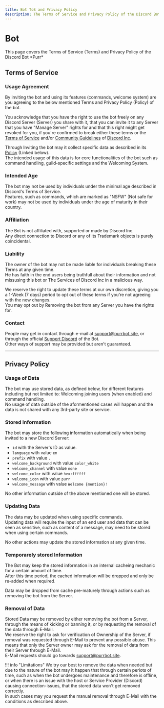 ```yaml
---
title: Bot ToS and Privacy Policy
description: The Terms of Service and Privacy Policy of the Discord Bot.
---
```


[Terms of Service]: https://discord.com/terms
[Community Guidelines]: https://discord.com/guidelines
[discord]: https://discord.com
[support]: https://purrbot.site/discord
[language]: https://discord.com/developers/docs/dispatch/field-values#predefined-field-values-accepted-locales

# Bot
This page covers the Terms of Service (Terms) and Privacy Policy of the Discord Bot \*Purr*

## Terms of Service

### Usage Agreement
By inviting the bot and using its features (commands, welcome system) are you agreeing to the below mentioned Terms and Privacy Policy (Policy) of the bot.

You acknowledge that you have the right to use the bot freely on any Discord Server (Server) you share with it, that you can invite it to any Server that you have "Manage Server" rights for and that this right might get revoked for you, if you're confirmed to break either these terms or the [Terms of Service] and/or [Community Guidelines] of [Discord Inc][discord].

Through Inviting the bot may it collect specific data as described in its [Policy](#privacy-policy) (Linked below).  
The intended usage of this data is for core functionalities of the bot such as command handling, guild-specific settings and the Welcoming System.

### Intended Age
The bot may not be used by individuals under the minimal age described in Discord's Terms of Service.  
Features, such as commands, which are marked as "NSFW" (Not safe for work) may not be used by individuals under the age of maturity in their country.

### Affiliation
The Bot is not affiliated with, supported or made by Discord Inc.  
Any direct connection to Discord or any of its Trademark objects is purely coincidental.

### Liability
The owner of the bot may not be made liable for individuals breaking these Terms at any given time.  
He has faith in the end users being truthfull about their information and not missusing this bot or The Services of Discord Inc in a malicious way.

We reserve the right to update these terms at our own discretion, giving you a 1-Week (7 days) period to opt out of these terms if you're not agreeing with the new changes.  
You may opt out by Removing the bot from any Server you have the rights for.

### Contact
People may get in contact through e-mail at support@purrbot.site, or through the official [Support Discord][support] of the Bot.  
Other ways of support may be provided but aren't guaranteed.

----
## Privacy Policy

### Usage of Data
The bot may use stored data, as defined below, for different features including but not limited to: Welcoming joining users (when enabled) and command handling.  
No usage of data outside of the aformentioned cases will happen and the data is not shared with any 3rd-party site or service.

### Stored Information
The bot may store the following information automatically when being invited to a new Discord Server:

- `id` with the Server's ID as value.
- `language` with value `en`
- `prefix` with value `.`
- `welcome_background` with value `color_white`
- `welcome_channel` with value `none`
- `welcome_color` with value `hex:ffffff`
- `welcome_icon` with value `purr`
- `welcome_message` with value `Welcome {mention}!`

No other information outside of the above mentioned one will be stored.

### Updating Data
The data may be updated when using specific commands.  
Updating data will require the input of an end user and data that can be seen as sensitive, such as content of a message, may need to be stored when using certain commands.

No other actions may update the stored information at any given time.

### Temporarely stored Information
The Bot may keep the stored information in an internal cacheing mechanic for a certain amount of time.  
After this time period, the cached information will be dropped and only be re-added when required.

Data may be dropped from cache pre-maturely through actions such as removing the bot from the Server.

### Removal of Data
Stored Data may be removed by either removing the bot from a Server, through the means of kicking or banning it, or by requesting the removal of the data through E-Mail.  
We reserve the right to ask for verification of Ownership of the Server, if removal was requested through E-Mail to prevent any possible abuse. This means that only the Server owner may ask for the removal of data from their Server through E-Mail.  
E-Mail requests should go towards support@purrbot.site.

!!! info "Limitations"
    We try our best to remove the data when needed but due to the nature of the bot may it happen that through certain periots of time, such as when the bot undergoes maintenance and therefore is offline, or when there is an issue with the host or Service Provider (Discord) causing connection-issues, that the stored data won't get removed correctly.  
    In such cases may you request the manual removal through E-Mail with the conditions as described above.
